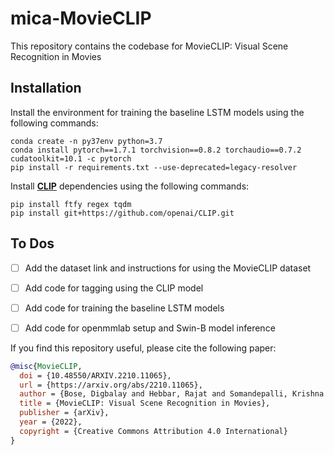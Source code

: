 # mica-MovieCLIP
This repository contains the codebase for MovieCLIP: Visual Scene Recognition in Movies

## **Installation**

Install the environment for training the baseline LSTM models using the following commands:
```
conda create -n py37env python=3.7
conda install pytorch==1.7.1 torchvision==0.8.2 torchaudio==0.7.2 cudatoolkit=10.1 -c pytorch
pip install -r requirements.txt --use-deprecated=legacy-resolver
```

Install [**CLIP**](https://github.com/openai/CLIP) dependencies using the following commands:
```
pip install ftfy regex tqdm
pip install git+https://github.com/openai/CLIP.git
```

## **To Dos**

- [ ] Add the dataset link and instructions for using the MovieCLIP dataset
- [ ] Add code for tagging using the CLIP model
- [ ] Add code for training the baseline LSTM models
- [ ] Add code for openmmlab setup and Swin-B model inference


If you find this repository useful, please cite the following paper:
```bibtex
@misc{MovieCLIP,
  doi = {10.48550/ARXIV.2210.11065},
  url = {https://arxiv.org/abs/2210.11065},
  author = {Bose, Digbalay and Hebbar, Rajat and Somandepalli, Krishna and Zhang, Haoyang and Cui, Yin and Cole-McLaughlin, Kree and Wang, Huisheng and Narayanan, Shrikanth},
  title = {MovieCLIP: Visual Scene Recognition in Movies},
  publisher = {arXiv},
  year = {2022},
  copyright = {Creative Commons Attribution 4.0 International}
}
```

